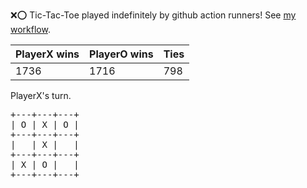 :x::o: Tic-Tac-Toe played indefinitely by github action runners! See [my workflow](.github/workflows/play.yaml).

|PlayerX wins|PlayerO wins|Ties|
|-|-|-|
|1736|1716|798|

PlayerX's turn.

<pre>
+---+---+---+
| O | X | O |
+---+---+---+
|   | X |   |
+---+---+---+
| X | O |   |
+---+---+---+
</pre>